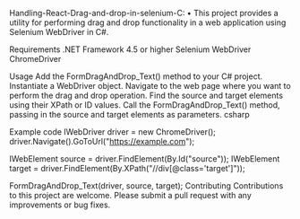 Handling-React-Drag-and-drop-in-selenium-C:
• This project provides a utility for performing drag and drop functionality in a web application using Selenium WebDriver in C#.

Requirements
.NET Framework 4.5 or higher
Selenium WebDriver
ChromeDriver

Usage
Add the FormDragAndDrop_Text() method to your C# project.
Instantiate a WebDriver object.
Navigate to the web page where you want to perform the drag and drop operation.
Find the source and target elements using their XPath or ID values.
Call the FormDragAndDrop_Text() method, passing in the source and target elements as parameters.
csharp

Example code
IWebDriver driver = new ChromeDriver();
driver.Navigate().GoToUrl("https://example.com");

IWebElement source = driver.FindElement(By.Id("source"));
IWebElement target = driver.FindElement(By.XPath("//div[@class='target']"));

FormDragAndDrop_Text(driver, source, target);
Contributing
Contributions to this project are welcome. Please submit a pull request with any improvements or bug fixes.
